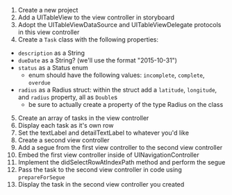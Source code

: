 1. Create a new project
2. Add a UITableView to the view controller in storyboard
3. Adopt the UITableViewDataSource and UITableViewDelegate protocols in this view controller
4. Create a `Task` class with the following properties:
  * `description` as a String
  * `dueDate` as a String? (we'll use the format "2015-10-31")
  * `status` as a Status enum
    * enum should have the following values: `incomplete`, `complete`, `overdue`
  * `radius` as a Radius struct: within the struct add a `latitude`, `longitude`, and `radius` property, all as `Double`s
    * be sure to actually create a property of the type Radius on the class
5. Create an array of tasks in the view controller
6. Display each task as it's own row
7. Set the textLabel and detailTextLabel to whatever you'd like
8. Create a second view controller
9. Add a segue from the first view controller to the second view controller
10. Embed the first view controller inside of UINavigationController
10. Implement the didSelectRowAtIndexPath method and perform the segue
11. Pass the task to the second view controller in code using `prepareForSegue`
12. Display the task in the second view controller you created
